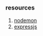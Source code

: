 ### resources

1. [nodemon](https://nodemon.io/)
2. [expressjs](https://expressjs.com/en/starter/installing.html)
